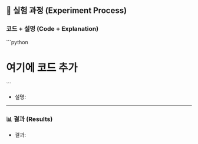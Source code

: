 <!---- Experiment: #(Isuue Number) -->

## 🔬 실험 과정 (Experiment Process)

### 코드 + 설명 (Code + Explanation)
<!-- 실험의 핵심 내용이 담긴 간단한 코드와 설명을 작성하세요(optional) -->

\`\`\`python
# 여기에 코드 추가
\`\`\`

- 설명: 

---

### 📊 결과 (Results)

<!-- 실험 결과를 기술하고, 가설에 대한 결론을 작성하세요. 실험 결과는 AI stage의 score와 validation score를 구분하여 작성해주세요 -->

- 결과: